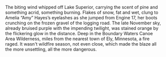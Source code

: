 The biting wind whipped off Lake Superior, carrying the scent of pine and something acrid, something burning.  Flakes of snow, fat and wet, clung to Amelia “Amy” Hayes’s eyelashes as she jumped from Engine 17, her boots crunching on the frozen gravel of the logging road.  The late November sky, already bruised purple with the impending twilight, was stained orange by the flickering glow in the distance.  Deep in the Boundary Waters Canoe Area Wilderness, miles from the nearest town of Ely, Minnesota, a fire raged.  It wasn't wildfire season, not even close, which made the blaze all the more unsettling, all the more dangerous.
